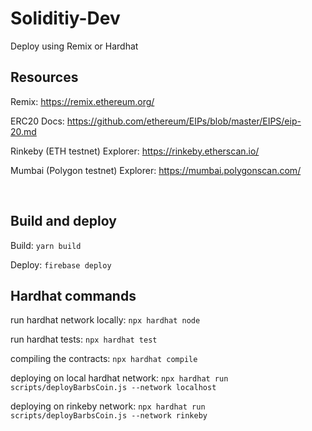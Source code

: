 # Soliditiy-Dev

Deploy using Remix or Hardhat

## Resources

Remix: https://remix.ethereum.org/

ERC20 Docs: https://github.com/ethereum/EIPs/blob/master/EIPS/eip-20.md

Rinkeby (ETH testnet) Explorer: https://rinkeby.etherscan.io/

Mumbai (Polygon testnet) Explorer: https://mumbai.polygonscan.com/

<br/>

## Build and deploy

Build: `yarn build`

Deploy: `firebase deploy`

## Hardhat commands

run hardhat network locally: `npx hardhat node`

run hardhat tests: `npx hardhat test`

compiling the contracts: `npx hardhat compile`

deploying on local hardhat network: `npx hardhat run scripts/deployBarbsCoin.js --network localhost`

deploying on rinkeby network: `npx hardhat run scripts/deployBarbsCoin.js --network rinkeby`

